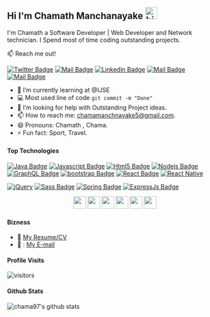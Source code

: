 ## Hi I'm Chamath Manchanayake <img src="https://user-images.githubusercontent.com/1303154/88677602-1635ba80-d120-11ea-84d8-d263ba5fc3c0.gif" width="28px" alt="hi">

I'm Chamath a Software Developer |  Web Developer and Network technician. I Spend most of time coding outstanding projects.

:mailbox: Reach me out!

[![Twitter Badge](https://img.shields.io/badge/-@Chama9709-1ca0f1?style=flat&labelColor=1ca0f1&logo=twitter&logoColor=white&link=https://twitter.com/Chama9709)](https://twitter.com/Chama9709) [![Mail Badge](https://img.shields.io/badge/-CM-e74c3c?style=flat&labelColor=e74c3c&logo=youtube&logoColor=white)](https://www.youtube.com/channel/UCi4KSK1eQrWLihAE74F_3fQ/featured) [![Linkedin Badge](https://img.shields.io/badge/-Chamath-0e76a8?style=flat&labelColor=0e76a8&logo=linkedin&logoColor=white)](https://www.linkedin.com/in/chamath-manchanayake-084565225/) [![Mail Badge](https://img.shields.io/badge/-@chamath-e84393?style=flat&labelColor=e84393&logo=instagram&logoColor=white)](https://instagram.com/chamath-manchanayake) [![Mail Badge](https://img.shields.io/badge/-chamamanchanayake5-c0392b?style=flat&labelColor=c0392b&logo=gmail&logoColor=white)](mailto:chamamanchanayake5@gmail.com)

<!-- TODO: Add last video link -->

- 🔭 I’m currently learning at @IJSE
- :computer: Most used line of code `git commit -m "Done"`
- 🤔 I’m looking for help with Outstanding Project ideas.
- 📫 How to reach me: chamamanchnayake5@gmail.com.
- 😄 Pronouns: Chamath , Chama.
- ⚡ Fun fact: Sport, Travel.

#### Top Technologies
<!-- TODO: Make technologies links takes you to repositories -->

[![Java Badge](https://img.shields.io/badge/-Java-f89820?style=for-the-badge&labelColor=black&logo=java&logoColor=f89820)](#) 
[![Javascript Badge](https://img.shields.io/badge/-Javascript-F0DB4F?style=for-the-badge&labelColor=black&logo=javascript&logoColor=F0DB4F)](#) 
[![Html5 Badge](https://img.shields.io/badge/-HTML-e34c26?style=for-the-badge&labelColor=black&logo=html5&logoColor=e34c26)](#)
[![Nodejs Badge](https://img.shields.io/badge/-Nodejs-3C873A?style=for-the-badge&labelColor=black&logo=node.js&logoColor=3C873A)](#) 
[![GraphQL Badge](https://img.shields.io/badge/-CSS-e535ab?style=for-the-badge&labelColor=black&logo=node.js&logoColor=e535ab)](#)
[![bootstrap Badge](https://img.shields.io/badge/-Bootstrap-563d7c?style=for-the-badge&labelColor=black&logo=Bootstrap&logoColor=563d7c)](#)
[![React Badge](https://img.shields.io/badge/-React-61DBFB?style=for-the-badge&labelColor=black&logo=React&logoColor=61DBFB)](#)
[![React Native](https://img.shields.io/badge/react_native-%2320232a.svg?style=for-the-badge&logo=react&logoColor=%2361DAFB)](#) </br>

[![jQuery](https://img.shields.io/badge/jquery-%230769AD.svg?style=for-the-badge&logo=jquery&logoColor=white)](#)
[![Sass Badge](https://img.shields.io/badge/-Sass-CD6799?style=for-the-badge&labelColor=black&logo=Sass&logoColor=CD6799)](#)
[![Spring Badge](https://img.shields.io/badge/-Spring-5e8d5a?style=for-the-badge&labelColor=black&logo=spring&logoColor=5e8d5a)](#)
[![ExpressJs Badge](https://img.shields.io/badge/-ExpressJs-303030?style=for-the-badge&labelColor=black&logo=express&logoColor=ffffff)](#)

<div align="center">

[<img height="29" src = "https://img.shields.io/badge/linkedin-000000.svg?&style=for-the-badge&logo=linkedin&logoColor=white" />][LinkedIn]
[<img height="29" src = "https://img.shields.io/badge/Youtube-000000.svg?&style=for-the-badge&logo=Youtube&logoColor=white">][Youtube]
[<img height="29" src = "https://img.shields.io/badge/Facebook-000000.svg?&style=for-the-badge&logo=facebook&logoColor=white">][Facebook]
[<img height="29" src = "https://img.shields.io/badge/Whatsapp-000000.svg?&style=for-the-badge&logo=WhatsApp&logoColor=white">][WhatsApp]
[<img height="29" src = "https://img.shields.io/badge/twitter-000000.svg?&style=for-the-badge&logo=twitter&logoColor=white">][Twitter]
[<img height="29" src = "https://img.shields.io/badge/instragram-000000.svg?&style=for-the-badge&logo=instagram&logoColor=white">][Instragram]

</div>

[linkedin]: https://www.linkedin.com/in/chamath-manchanayake-084565225/

[Facebook]: https://www.facebook.com/profile.php?id=100011795520810

[WhatsApp]: https://wa.me/0762988833

[Twitter]: https://twitter.com/Chama9709

[Youtube]: https://www.youtube.com/channel/UCi4KSK1eQrWLihAE74F_3fQ/featured

[Instragram]: https://www.instagram.com/chamath_manchanayake/



#### Bizness
- :paperclip: [My Resume/CV](https://chamathmanchanayake97.000webhostapp.com/)
- 📧 : [My E-mail](chamamanchnayake5@gmail.com)


#### Profile Visits 

![visitors](https://visitor-badge.glitch.me/badge?page_id=chama97.chama97)



#### Github Stats

![chama97's github stats](https://github-readme-stats.vercel.app/api?username=chama97&count_private=true&theme=tokyonight&hide=contribs,prs)




[reactplaylist]: https://www.youtube.com/watch?v=KxXXEL-k47Y&list=PLvXDmnBbOF7RnYiZvDwl2Pzcs2kfi10wd
[vscodetutorial]: https://www.youtube.com/watch?v=Bkie2ai8qeE&t=8s
[htmltutorial]: https://www.youtube.com/watch?v=VK6MXVxOsws&t=27s
[javascripttutorial]: https://www.youtube.com/watch?v=D-LHKvmX37E
